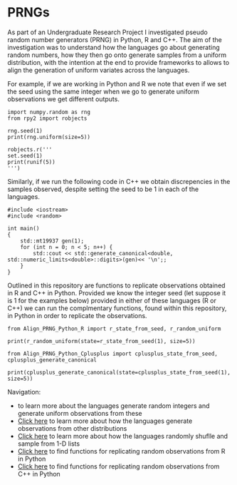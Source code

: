 # PRNGs

As part of an Undergraduate Research Project I investigated pseudo random number generators (PRNG) in Python, R and C++. The aim of the investigation was to understand how the languages go about generating random numbers, how they then go onto generate samples from a uniform distribution, with the intention at the end to provide frameworks to allows to align the generation of uniform variates across the languages. 

For example, if we are working in Python and R we note that even if we set the seed using the same integer when we go to generate uniform observations we get different outputs.

```
import numpy.random as rng
from rpy2 import robjects

rng.seed(1)
print(rng.uniform(size=5))

robjects.r('''
set.seed(1)
print(runif(5))
''')
```

Similarly, if we run the following code in C++ we obtain discrepencies in the samples observed, despite setting the seed to be $1$ in each of the languages.

```
#include <iostream>
#include <random>

int main()
{
	std::mt19937 gen(1);
	for (int n = 0; n < 5; n++) {
		std::cout << std::generate_canonical<double, std::numeric_limits<double>::digits>(gen)<< '\n';;
	}
}
```

Outlined in this repository are functions to replicate observations obtained in R and C++ in Python. Provided we know the integer seed (let suppose it is $1$ for the examples below) provided in either of these languages (R or C++) we can run the complmentary functions, found within this repository, in Python in order to replicate the observations. 
```
from Align_PRNG_Python_R import r_state_from_seed, r_random_uniform

print(r_random_uniform(state=r_state_from_seed(1), size=5))

from Align_PRNG_Python_Cplusplus import cplusplus_state_from_seed, cplusplus_generate_canonical

print(cplusplus_generate_canonical(state=cplusplus_state_from_seed(1), size=5))
```

Navigation:
-  to learn more about the languages generate random integers and generate uniform observations from these
- [Click here](https://github.com/ThomasWalker1/PRNGs/blob/main/Reports/Generating%20Normal%20and%20Exponential%20Variates%20in%20Python%2C%20R%20and%20C%2B%2B.pdf) to learn more about how the languages generate observations from other distributions
- [Click here](https://github.com/ThomasWalker1/PRNGs/blob/main/Reports/Randomly%20Sampling%20and%20Shuffling%201-D%20lists%20in%20Python%20and%20R%20Report.pdf) to learn more about how the languages randomly shuflle and sample from 1-D lists
- [Click here](https://github.com/ThomasWalker1/PRNGs/blob/main/Code/Align_PRNG_Python_R.py) to find functions for replicating random observations from R in Python
- [Click here](https://github.com/ThomasWalker1/PRNGs/blob/main/Code/Align_PRNG_Python_Cplusplus.py) to find functions for replicating random observations from C++ in Python

